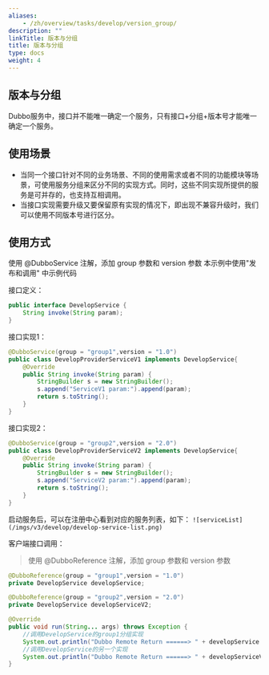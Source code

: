 ```yaml
---
aliases:
    - /zh/overview/tasks/develop/version_group/
description: ""
linkTitle: 版本与分组
title: 版本与分组
type: docs
weight: 4
---
```


## 版本与分组
Dubbo服务中，接口并不能唯一确定一个服务，只有接口+分组+版本号才能唯一确定一个服务。

## 使用场景
* 当同一个接口针对不同的业务场景、不同的使用需求或者不同的功能模块等场景，可使用服务分组来区分不同的实现方式。同时，这些不同实现所提供的服务是可并存的，也支持互相调用。
* 当接口实现需要升级又要保留原有实现的情况下，即出现不兼容升级时，我们可以使用不同版本号进行区分。


## 使用方式
使用 @DubboService 注解，添加 group 参数和 version 参数
本示例中使用"发布和调用" 中示例代码

接口定义：
```java
public interface DevelopService {
    String invoke(String param);
}
```

接口实现1：
```java
@DubboService(group = "group1",version = "1.0")
public class DevelopProviderServiceV1 implements DevelopService{
    @Override
    public String invoke(String param) {
        StringBuilder s = new StringBuilder();
        s.append("ServiceV1 param:").append(param);
        return s.toString();
    }
}
```
接口实现2：
```java
@DubboService(group = "group2",version = "2.0")
public class DevelopProviderServiceV2 implements DevelopService{
    @Override
    public String invoke(String param) {
        StringBuilder s = new StringBuilder();
        s.append("ServiceV2 param:").append(param);
        return s.toString();
    }
}
```

启动服务后，可以在注册中心看到对应的服务列表，如下：
`![serviceList](/imgs/v3/develop/develop-service-list.png)`


客户端接口调用：

> 使用 @DubboReference 注解，添加 group 参数和 version 参数

```java
@DubboReference(group = "group1",version = "1.0")
private DevelopService developService;

@DubboReference(group = "group2",version = "2.0")
private DevelopService developServiceV2;

@Override
public void run(String... args) throws Exception {
    //调用DevelopService的group1分组实现
    System.out.println("Dubbo Remote Return ======> " + developService.invoke("1"));
    //调用DevelopService的另一个实现
    System.out.println("Dubbo Remote Return ======> " + developServiceV2.invoke("2"));
}
```